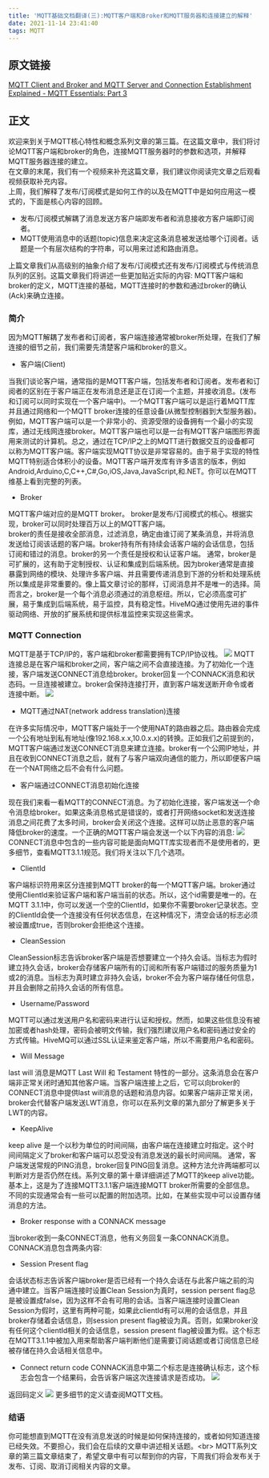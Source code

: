 ```yaml
---
title: 'MQTT基础文档翻译(三):MQTT客户端和Broker和MQTT服务器和连接建立的解释'
date: 2021-11-14 23:41:40
tags: MQTT
---
```

## 原文链接
[MQTT Client and Broker and MQTT Server and Connection Establishment Explained - MQTT Essentials: Part 3](https://www.hivemq.com/blog/mqtt-essentials-part-3-client-broker-connection-establishment/)
<!--more-->
## 正文
欢迎来到关于MQTT核心特性和概念系列文章的第三篇。在这篇文章中，我们将讨论MQTT客户端和broker的角色，连接MQTT服务器时的参数和选项，并解释MQTT服务器连接的建立。<br/>
在文章的末尾，我们有一个视频来补充这篇文章，我们建议你阅读完文章之后观看视频获取补充内容。<br/>
上周，我们解释了发布/订阅模式是如何工作的以及在MQTT中是如何应用这一模式的，下面是核心内容的回顾。

- 发布/订阅模式解耦了消息发送方客户端即发布者和消息接收方客户端即订阅者。
- MQTT使用消息中的话题(topic)信息来决定这条消息被发送给哪个订阅者。话题是一个有层次结构的字符串，可以用来过滤和路由消息。

上篇文章我们从高级别的抽象介绍了发布/订阅模式还有发布/订阅模式与传统消息队列的区别。这篇文章我们将讲述一些更加贴近实际的内容: MQTT客户端和broker的定义，MQTT连接的基础，MQTT连接时的参数和通过broker的确认(Ack)来确立连接。

### 简介
因为MQTT解耦了发布者和订阅者，客户端连接通常被broker所处理，在我们了解连接的细节之前，我们需要先清楚客户端和broker的意义。

- 客户端(Client)

当我们谈论客户端，通常指的是MQTT客户端，包括发布者和订阅者。发布者和订阅者的区别在于客户端正在发布消息还是正在订阅一个主题，并接收消息。(发布和订阅可以同时实现在一个客户端中)。一个MQTT客户端可以是运行着MQTT库并且通过网络和一个MQTT broker连接的任意设备(从微型控制器到大型服务器)。例如，MQTT客户端可以是一个非常小的、资源受限的设备拥有一个最小的实现库，通过无线网连接broker。MQTT客户端也可以是一台有MQTT客户端图形界面用来测试的计算机。总之，通过在TCP/IP之上的MQTT进行数据交互的设备都可以称为MQTT客户端。客户端实现MQTT协议是非常容易的。由于易于实现的特性MQTT特别适合体积小的设备。MQTT客户端开发库有许多语言的版本，例如Android,Arduino,C,C++,C#,Go,iOS,Java,JavaScript,和.NET。你可以在MQTT维基上看到完整的列表。

- Broker

MQTT客户端对应的是MQTT broker。 broker是发布/订阅模式的核心。根据实现，broker可以同时处理百万以上的MQTT客户端。<br/>
broker的责任是接收全部消息，过滤消息，确定由谁订阅了某条消息，并将消息发送给订阅该话题的客户端。broker持有所有持续会话客户端的会话信息，包括订阅和错过的消息。broker的另一个责任是授权和认证客户端。
通常，broker是可扩展的，这有助于定制授权、认证和集成到后端系统。因为broker通常是直接暴露到网络的模块、处理许多客户端、并且需要传递消息到下游的分析和处理系统所以集成是非常重要的。像上篇文章讨论的那样，订阅消息并不是唯一的选择。简而言之，broker是一个每个消息必须通过的消息枢纽。所以，它必须高度可扩展，易于集成到后端系统，易于监控，具有稳定性。HiveMQ通过使用先进的事件驱动网络、开放的扩展系统和提供标准监控来实现这些需求。
### MQTT Connection
MQTT是基于TCP/IP的，客户端和broker都需要拥有TCP/IP协议栈。
![](mqtt-tcp-ip-stack.png)
MQTT连接总是在客户端和broker之间，客户端之间不会直接连接。为了初始化一个连接，客户端发送CONNECT消息给broker。broker回复一个CONNACK消息和状态码。一旦连接被建立。broker会保持连接打开，直到客户端发送断开命令或者连接中断。
![](connect-flow.gif)

- MQTT通过NAT(network address translation)连接

在许多实际情况中，MQTT客户端处于一个使用NAT的路由器之后。路由器会完成一个公有地址到私有地址(像192.168.x.x,10.0.x.x)的转换。正如我们之前提到的，MQTT客户端通过发送CONNECT消息来建立连接。broker有一个公网IP地址，并且在收到CONNECT消息之后，就有了与客户端双向通信的能力，所以即便客户端在一个NAT网络之后不会有什么问题。

- 客户端通过CONNECT消息初始化连接

现在我们来看一看MQTT的CONNECT消息。为了初始化连接，客户端发送一个命令消息给broker。如果这条消息格式是错误的，或者打开网络socket和发送连接消息之间花费了太多时间，broker会关闭这个连接。这样可以防止恶意的客户端降低broker的速度。一个正确的MQTT客户端会发送一个以下内容的消息:
![](connect.png)
CONNECT消息中包含的一些内容可能是面向MQTT库实现者而不是使用者的，更多细节，查看MQTT3.1.1规范。我们将关注以下几个选项。

- ClientId

客户端标识符用来区分连接到MQTT broker的每一个MQTT客户端。broker通过使用ClientId来验证客户端和客户端当前的状态。所以，这个id需要是唯一的。在MQTT 3.1.1中，你可以发送一个空的ClientId，如果你不需要broker记录状态。空的ClientId会使一个连接没有任何状态信息，在这种情况下，清空会话的标志必须被设置成true，否则broker会拒绝这个连接。

- CleanSession

CleanSession标志告诉broker客户端是否想要建立一个持久会话。当标志为假时建立持久会话，broker会存储客户端所有的订阅和所有客户端错过的服务质量为1或2的消息。当标志为真时建立非持久会话，broker不会为客户端存储任何信息，并且会删除之前持久会话的所有信息。

- Username/Password

MQTT可以通过发送用户名和密码来进行认证和授权。然而，如果这些信息没有被加密或者hash处理，密码会被明文传输，我们强烈建议用户名和密码通过安全的方式传输。HiveMQ可以通过SSL认证来鉴定客户端，所以不需要用户名和密码。

- Will Message

last will 消息是MQTT Last Will 和 Testament 特性的一部分。这条消息会在客户端非正常关闭时通知其他客户端。当客户端连接上之后，它可以向broker的CONNECT消息中提供last will消息的话题和消息内容。如果客户端非正常关闭，broker会代替客户端发送LWT消息，你可以在系列文章的第九部分了解更多关于LWT的内容。

- KeepAlive

keep alive 是一个以秒为单位的时间间隔，由客户端在连接建立时指定。这个时间间隔定义了broker和客户端可以忍受没有消息发送的最长时间间隔。 通常，客户端发送常规的PING消息，broker回复PING回复消息。这种方法允许两端都可以判断对方是否仍然在线。系列文章的第十章详细讲述了MQTT的keep alive功能。<br/>
基本上，这是为了连接MQTT3.1.1客户端连接MQTT broker所需要的全部信息。不同的实现通常会有一些可以配置的附加选项。比如，在某些实现中可以设置存储消息的方法。

- Broker response with a CONNACK message

当broker收到一条CONNECT消息，他有义务回复一条CONNACK消息。<br />
CONNACK消息包含两条内容:

- Session Present flag

会话状态标志告诉客户端broker是否已经有一个持久会话在与此客户端之前的沟通中建立。当客户端连接时设置Clean Session为真时，session persent flag总是被设置成false，因为这样不会有可用的会话。当客户端连接时设置Clean Session为假时，这里有两种可能，如果此clientId有可以用的会话信息，并且broker存储着会话信息，则session present flag被设为真。否则，如果broker没有任何这个clientId相关的会话信息，session present flag被设置为假。这个标志在MQTT3.1.1中被加入用来帮助客户端判断他们是需要订阅话题或者订阅信息已经被存储在持久会话相关信息中。

- Connect return code
CONNACK消息中第二个标志是连接确认标志，这个标志会包含一个结果码，会告诉客户端这次连接请求是否成功。
![](connack1.png)

返回码定义
![](retcode.png)
更多细节的定义请查阅MQTT文档。

### 结语
你可能想直到MQTT在没有消息发送的时候是如何保持连接的，或者如何知道连接已经失效。不要担心，我们会在后续的文章中讲述相关话题。<br\>
MQTT系列文章的第三篇文章结束了，希望文章中有可以帮到你的内容，下周我们将会发布关于发布、订阅、取消订阅相关内容的文章。
